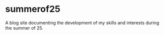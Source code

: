 # summerof25
A blog site documenting the development of my skills and interests during the summer of 25.
